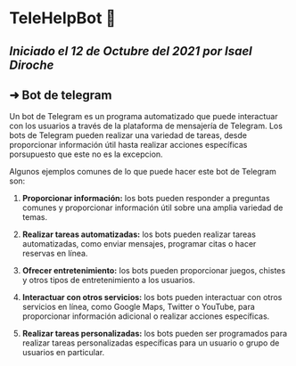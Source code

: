 # TeleHelpBot 🤖 
 _Iniciado el 12 de Octubre del 2021 por **Isael Diroche**_
---

## ➜ Bot de telegram
Un bot de Telegram es un programa automatizado que puede interactuar con los usuarios a través de la plataforma de mensajería de Telegram. Los bots de Telegram pueden realizar una variedad de tareas, desde proporcionar información útil hasta realizar acciones específicas porsupuesto que este no es la excepcion.

Algunos ejemplos comunes de lo que puede hacer este bot de Telegram son:

1. **Proporcionar información:** los bots pueden responder a preguntas comunes y proporcionar información útil sobre una amplia variedad de temas.

2. **Realizar tareas automatizadas:** los bots pueden realizar tareas automatizadas, como enviar mensajes, programar citas o hacer reservas en línea.

3. **Ofrecer entretenimiento:** los bots pueden proporcionar juegos, chistes y otros tipos de entretenimiento a los usuarios.

4. **Interactuar con otros servicios:** los bots pueden interactuar con otros servicios en línea, como Google Maps, Twitter o YouTube, para proporcionar información adicional o realizar acciones específicas.

5. **Realizar tareas personalizadas:** los bots pueden ser programados para realizar tareas personalizadas específicas para un usuario o grupo de usuarios en particular.

